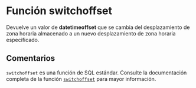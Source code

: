 ﻿---
SidebarGroup: "Funciones de fecha"
Autogenerated: true
---

# Función  switchoffset

Devuelve un valor de **datetimeoffset** que se cambia del desplazamiento de zona horaria almacenado a un nuevo desplazamiento de zona horaria especificado.

## Comentarios 

`switchoffset` es una función de SQL estándar. Consulte la documentación completa de la función [`switchoffset`](https://learn.microsoft.com/es-es/sql/t-sql/functions/switchoffset-transact-sql) para mayor información.
